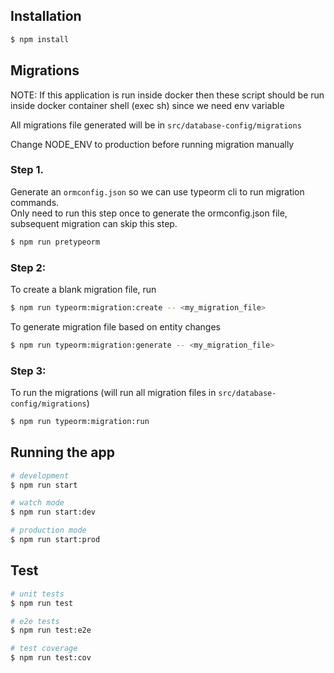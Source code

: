 ## Installation

```bash
$ npm install
```

## Migrations

NOTE: If this application is run inside docker then these script should be run inside docker container shell
(exec sh) since we need env variable

All migrations file generated will be in `src/database-config/migrations`

Change NODE_ENV to production before running migration manually

### Step 1.

Generate an `ormconfig.json` so we can use typeorm cli to run migration commands.  
Only need to run this step once to generate the ormconfig.json file, subsequent migration can skip this step.

```bash
$ npm run pretypeorm
```

### Step 2:

To create a blank migration file, run

```bash
$ npm run typeorm:migration:create -- <my_migration_file>
```

To generate migration file based on entity changes

```bash
$ npm run typeorm:migration:generate -- <my_migration_file>
```

### Step 3:

To run the migrations (will run all migration files in `src/database-config/migrations`)

```bash
$ npm run typeorm:migration:run
```

## Running the app

```bash
# development
$ npm run start

# watch mode
$ npm run start:dev

# production mode
$ npm run start:prod
```

## Test

```bash
# unit tests
$ npm run test

# e2e tests
$ npm run test:e2e

# test coverage
$ npm run test:cov
```
